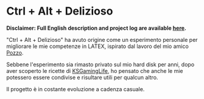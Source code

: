 # Ctrl + Alt + Delizioso

**Disclaimer: Full English description and project log are available [here](https://www.rookiebwoy.eu/projects/ctrl-alt-delizioso/ctrl-alt-delizioso.php).**

"Ctrl + Alt + Delizioso" ha avuto origine come un esperimento personale per migliorare le mie competenze in LATEX, ispirato dal lavoro del mio amico [Pozzo](https://francescopozzoni.it/).

Sebbene l'esperimento sia rimasto privato sul mio hard disk per anni, dopo aver scoperto le ricette di [KSGamingLife](https://github.com/KSGamingLife/KSGamingLife), ho pensato che anche le mie potessero essere condivise e risultare utili per qualcun altro.

Il progetto è in costante evoluzione a cadenza casuale.